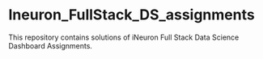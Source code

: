 # Ineuron_FullStack_DS_assignments
This repository contains solutions of iNeuron Full Stack Data Science Dashboard Assignments.
